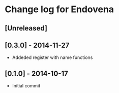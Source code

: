 # Change log for Endovena

## [Unreleased]

## [0.3.0] - 2014-11-27
- Addeded register with name functions

## [0.1.0] - 2014-10-17
- Initial commit
